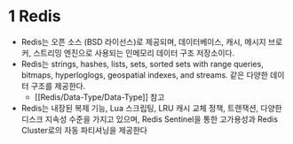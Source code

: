 # 1 Redis

* Redis는 오픈 소스 (BSD 라이선스)로 제공되며, 데이터베이스, 캐시, 메시지 브로커, 스트리밍 엔진으로 사용되는 인메모리 데이터 구조 저장소이다.
* Redis는 strings, hashes, lists, sets, sorted sets with range queries, bitmaps, hyperloglogs, geospatial indexes, and streams. 같은 다양한 데이터 구조를 제공한다.
	* [[Redis/Data-Type/Data-Type]] 참고
* Redis는 내장된 복제 기능, Lua 스크립팅, LRU 캐시 교체 정책, 트랜잭션, 다양한 디스크 지속성 수준을 가지고 있으며, Redis Sentinel을 통한 고가용성과 Redis Cluster로의 자동 파티셔닝을 제공한다


